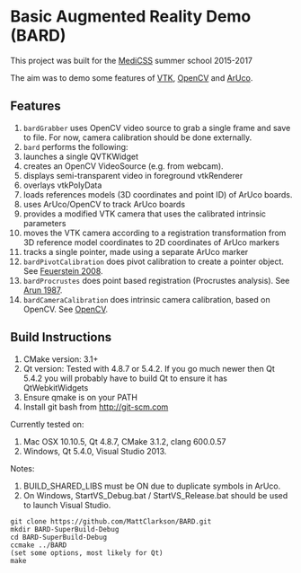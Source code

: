 Basic Augmented Reality Demo (BARD)
===================================

This project was built for the [MediCSS](http://www.medicss.cs.ucl.ac.uk/) summer school 2015-2017

The aim was to demo some features of [VTK](http://www.vtk.org), [OpenCV](http://www.opencv.org) and [ArUco](http://www.uco.es/investiga/grupos/ava/node/26).

Features
--------

 1. `bardGrabber` uses OpenCV video source to grab a single frame and save to file. For now, camera calibration should be done externally. 
 1. `bard` performs the following:
   1. launches a single QVTKWidget
   1. creates an OpenCV VideoSource (e.g. from webcam).
   1. displays semi-transparent video in foreground vtkRenderer
   1. overlays vtkPolyData
   1. loads references models (3D coordinates and point ID) of ArUco boards.
   1. uses ArUco/OpenCV to track ArUco boards
   1. provides a modified VTK camera that uses the calibrated intrinsic parameters
   1. moves the VTK camera according to a registration transformation from 3D reference model coordinates to 2D coordinates of ArUco markers
   1. tracks a single pointer, made using a separate ArUco marker
 1. `bardPivotCalibration` does pivot calibration to create a pointer object. See [Feuerstein 2008](http://dx.doi.org/10.1109/TMI.2007.907327).
 1. `bardProcrustes` does point based registration (Procrustes analysis). See [Arun 1987](http://dx.doi.org/10.1109/TPAMI.1987.4767965).
 1. `bardCameraCalibration` does intrinsic camera calibration, based on OpenCV. See [OpenCV](http://docs.opencv.org/modules/calib3d/doc/camera_calibration_and_3d_reconstruction.html).

Build Instructions
------------------

 1. CMake version: 3.1+
 1. Qt version: Tested with 4.8.7 or 5.4.2. If you go much newer then Qt 5.4.2 you will probably have to build Qt to ensure it has QtWebkitWidgets
 1. Ensure qmake is on your PATH
 1. Install git bash from http://git-scm.com

Currently tested on:
 1. Mac OSX 10.10.5, Qt 4.8.7, CMake 3.1.2, clang 600.0.57
 1. Windows, Qt 5.4.0, Visual Studio 2013.

Notes:
 1. BUILD_SHARED_LIBS must be ON due to duplicate symbols in ArUco.
 1. On Windows, StartVS_Debug.bat / StartVS_Release.bat should be used to launch Visual Studio.
  
```
git clone https://github.com/MattClarkson/BARD.git
mkdir BARD-SuperBuild-Debug
cd BARD-SuperBuild-Debug
ccmake ../BARD
(set some options, most likely for Qt)
make
```

